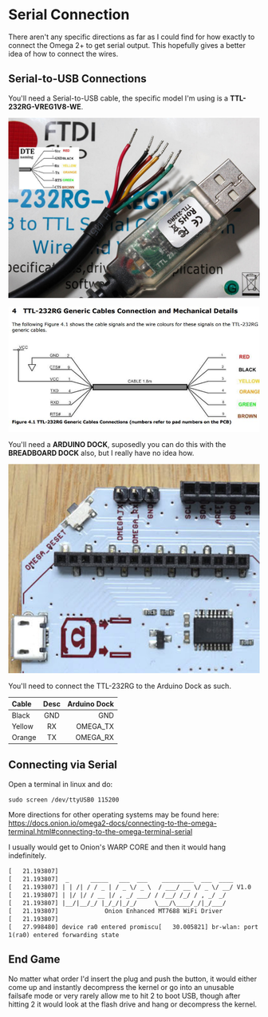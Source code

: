# Serial Connection

There aren't any specific directions as far as I could find for how exactly to connect the Omega 2+ to get serial output. This hopefully gives a better idea of how to connect the wires.

## Serial-to-USB Connections

You'll need a Serial-to-USB cable, the specific model I'm using is a **TTL-232RG-VREG1V8-WE**.

![TTL-232RG](../images/TTL-232RG_pinout.jpg)

![TTL-232RG Pinout](../images/TTL-232RG_Generic_Cables_Connection.jpg)

You'll need a **ARDUINO DOCK**, suposedly you can do this with the **BREADBOARD DOCK** also, but I really have no idea how.

![Arduino Dock](../images/Arduino_Dock_R2-TXRXGND.png)

You'll need to connect the TTL-232RG to the Arduino Dock as such.

|Cable  |Desc |Arduino Dock|
|:------|:---:|-----------:|
|Black  |GND  |         GND|
|Yellow |RX   |    OMEGA_TX|
|Orange |TX   |    OMEGA_RX|

## Connecting via Serial

Open a terminal in linux and do:

    sudo screen /dev/ttyUSB0 115200

More directions for other operating systems may be found here: https://docs.onion.io/omega2-docs/connecting-to-the-omega-terminal.html#connecting-to-the-omega-terminal-serial

I usually would get to Onion's WARP CORE and then it would hang indefinitely.


    [   21.193807]
    [   21.193807]  _      _____   ___  ___    _________  ___  ____
    [   21.193807] | | /| / / _ | / _ \/ _ \  / ___/ __ \/ _ \/ __/ V1.0
    [   21.193807] | |/ |/ / __ |/ , _/ ___/ / /__/ /_/ / , _/ _/
    [   21.193807] |__/|__/_/ |_/_/|_/_/     \___/\____/_/|_/___/
    [   21.193807]             Onion Enhanced MT7688 WiFi Driver
    [   21.193807]
    [   27.998480] device ra0 entered promiscu[   30.005821] br-wlan: port 1(ra0) entered forwarding state

## End Game

No matter what order I'd insert the plug and push the button, it would either come up and instantly decompress the kernel or go into an unusable failsafe mode or very rarely allow me to hit 2 to boot USB, though after hitting 2 it would look at the flash drive and hang or decompress the kernel.
